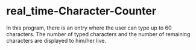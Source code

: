 # real_time-Character-Counter
In this program, there is an entry where the user can type up to 60 characters. The number of typed characters and the number of remaining characters are displayed to him/her live.
